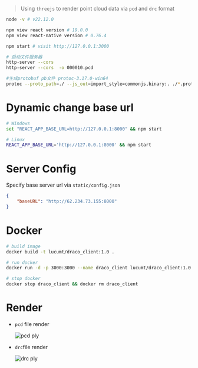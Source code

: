 > Using `threejs` to render point cloud data via `pcd` and `drc` format

```bash
node -v # v22.12.0

npm view react version # 19.0.0
npm view react-native version # 0.76.4

npm start # visit http://127.0.0.1:3000

# 启动文件服务器
http-server --cors
http-server --cors  -o 000010.pcd

#生成protobuf pb文件 protoc-3.17.0-win64
protoc --proto_path=./ --js_out=import_style=commonjs,binary:. ./*.proto
```

# Dynamic change base url
```bash
# Windows
set "REACT_APP_BASE_URL=http://127.0.0.1:8000" && npm start

# Linux
REACT_APP_BASE_URL='http://127.0.0.1:8000' && npm start
```

# Server Config

Specify base server url via  `static/config.json`

```json
{
	"baseURL": "http://62.234.73.155:8000"
}
```

# Docker

```bash
# build image
docker build -t lucumt/draco_client:1.0 .

# run docker
docker run -d -p 3000:3000 --name draco_client lucumt/draco_client:1.0

# stop docker
docker stop draco_client && docker rm draco_client
```

# Render

* `pcd` file render

  ![pcd ply](/public/pcd_play.gif "pcd ply") 

* `drc`file render

  ![drc ply](/public/pcd_play.gif "drc ply") 

